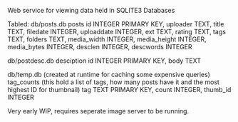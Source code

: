 Web service for viewing data held in SQLITE3 Databases

Tabled:
db/posts.db
  posts
    id INTEGER PRIMARY KEY,
    uploader TEXT,
    title TEXT,
    filedate INTEGER,
    uploaddate INTEGER,
    ext TEXT,
    rating TEXT,
    tags TEXT,
    folders TEXT,
    media_width INTEGER,
    media_height INTEGER,
    media_bytes INTEGER,
    desclen INTEGER,
    descwords INTEGER

db/postdesc.db
  desciption
    id INTEGER PRIMARY KEY,
    body TEXT

db/temp.db (created at runtime for caching some expensive queries)
  tag_counts (this hold a list of tags, how many posts have it and the most highest ID for thumbnail)
    tag TEXT PRIMARY KEY,
    count INTEGER,
    thumb_id INTEGER

Very early WIP, requires seperate image server to be running.
